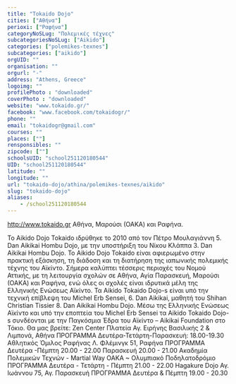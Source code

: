 ```yaml
---
title: "Tokaido Dojo"
cities: ["Αθήνα"]
perioxi: ["Ραφήνα"]
categoryNoSLug: "Πολεμικές τέχνες"
subcategoriesNoSLug: ["Aikido"]
categories: ["polemikes-texnes"]
subcategories: ["aikido"]
orgUID: ""
organisation: ""
orgurl: "-"
address: "Athens, Greece"
logoimg: ""
profilePhoto : "downloaded"
coverPhoto : "downloaded"
website: "www.tokaido.gr/"
facebook: "www.facebook.com/tokaidogr/"
phone: ""
email: "tokaidogr@gmail.com"
courses: ""
places: [""]
rensponsibles: ""
zipcode: [""]
schoolsUID: "school251120180544"
UID: "school251120180544"
latitude: ""
longitude: ""
url: "tokaido-dojo/athina/polemikes-texnes/aikido"
slug: "tokaido-dojo"
aliases:
    - /school251120180544
---
```



http://www.tokaido.gr Αθήνα, Μαρούσι (ΟΑΚΑ) και Ραφήνα.

Το Aikido Dojo Tokaido ιδρύθηκε το 2010 από τον Πέτρο Μουλαγιάννη 5. Dan Aikikai Hombu Dojo, με την υποστήριξη του Νίκου Κλάππα 3. Dan Aikikai Hombu Dojo. Το Aikido Dojo Tokaido είναι αφιερωμένο στην πρακτική εξάσκηση, τη διάδοση και τη διατήρηση της ιαπωνικής πολεμικής τέχνης του Αϊκίντο. Σήμερα καλύπτει τέσσερις περιοχές του Νομού Αττικής, με τη λειτουργία σχολών σε Αθήνα, Αγία Παρασκευή, Μαρούσι (ΟΑΚΑ) και Ραφήνα, ενώ όλες οι σχολές είναι ιδρυτικά μέλη της Ελληνικής Ενώσεως Αϊκίντο. Τα Aikido Tokaido Dojo-s είναι υπό την τεχνική επίβλεψη του Michel Erb Sensei, 6. Dan Aikikai, μαθητή του Shihan Christian Tissier 8. Dan Aikikai Hombu Dojo. Μέσω της Ελληνικής Ενώσεως Αϊκίντο και υπό την εποπτεία του Michel Erb Sensei τα Aikido Tokaido Dojo-s συνδέονται με την Παγκόσμια Έδρα του Αϊκίντο – Aikikai Foundation στο Τόκιο. Θα μας βρείτε: Zen Center Πλατεία Αγ. Ειρήνης Βασιλικής 2 &amp; Λιμπονά, Αθήνα ΠΡΟΓΡΑΜΜΑ Δευτέρα-Τετάρτη-Παρασκευή: 18.00-19.30 Αθλητικός Όμιλος Ραφήνας Λ. Φλέμινγκ 51, Ραφήνα ΠΡΟΓΡΑΜΜΑ Δευτέρα -Πέμπτη 20.00 - 22.00 Παρασκευή 20.00 - 21.00 Ακαδημία Πολεμικών Τεχνών - Martial Way ΟΑΚΑ ~ Ολυμπιακό Ποδηλατοδρόμιο ΠΡΟΓΡΑΜΜΑ Δευτέρα - Τετάρτη - Πέμπτη 21.00 - 22.00 Hagakure Dojo Αγ. Ιωάννου 75, Αγ. Παρασκευή ΠΡΟΓΡΑΜΜΑ Δευτέρα &amp; Πέμπτη 19.00 - 20.30